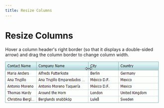 ```yaml
---
title: Resize Columns
---
```

# Resize Columns

Hover a column header's right border (so that it displays a double-sided arrow) and drag the column border to change column width.

![ResizeColumns](../../../images/grid-layoutcustomization-resizecolumns.png)



 



